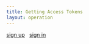 ```yaml
---
title: Getting Access Tokens 
layout: operation
---
```





[sign up][1]   [sign in][2]  

[1]: /register
[2]: /en-us/login
